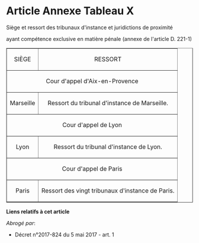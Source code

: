 # Article Annexe Tableau X

Siège et ressort des tribunaux d'instance et juridictions de proximité

ayant compétence exclusive en matière pénale (annexe de l'article D. 221-1) 

<table width="720" border="1" align="center">
  <tbody>
    <tr>
      <td align="center">

SIÈGE

</td>
      <td align="center">RESSORT</td>
    </tr>
    <tr>
      <td align="center" colspan="2">

Cour d'appel d'Aix-en-Provence

</td>
    </tr>
    <tr>
      <td align="center">

Marseille

</td>
      <td align="center">

Ressort du tribunal d'instance de Marseille.

</td>
    </tr>
    <tr>
      <td align="center" colspan="2">

Cour d'appel de Lyon

</td>
    </tr>
    <tr>
      <td align="center">

Lyon

</td>
      <td align="center">

Ressort du tribunal d'instance de Lyon.

</td>
    </tr>
    <tr>
      <td align="center" colspan="2">

Cour d'appel de Paris

</td>
    </tr>
    <tr>
      <td align="center">

Paris

</td>
      <td align="center">

Ressort des vingt tribunaux d'instance de Paris.

</td>
    </tr>
  </tbody>
</table>

**Liens relatifs à cet article**

_Abrogé par_:

  - Décret n°2017-824 du 5 mai 2017 - art. 1
